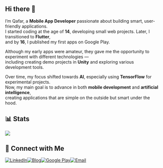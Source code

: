 ## Hi there 👋

I’m Qafar, a **Mobile App Developer** passionate about building smart, user-friendly applications.  
I started coding at the age of **14**, developing small web projects. Later, I transitioned to **Flutter**,  
and by **16**, I published my first apps on Google Play.  

Although my early apps were amateur, they gave me the opportunity to experiment with different technologies —  
including creating demo projects in **Unity** and exploring various development tools.  

Over time, my focus shifted towards **AI**, especially using **TensorFlow** for experimental projects.  
Now, my main goal is to advance in both **mobile development** and **artificial intelligence**,  
creating applications that are simple on the outside but smart under the hood.

## 📊 Stats
![](https://github-readme-stats.vercel.app/api?username=CodebyQafar&theme=radical&show_icons=true)


## 🔗 Connect with Me
[![LinkedIn](https://img.shields.io/badge/LinkedIn-%231E77B5.svg?&style=for-the-badge&logo=linkedin&logoColor=white)](https://www.linkedin.com/in/qafar-%E2%80%8B-6b3ba6249/)[![Blog](https://img.shields.io/badge/Blog-%23292929.svg?&style=for-the-badge&logo=blogger&logoColor=white)](https://megrurqafar.blogspot.com/2022/07/about.html)[![Google Play](https://img.shields.io/badge/Google%20Play-%234285F4.svg?&style=for-the-badge&logo=google-play&logoColor=white)](https://play.google.com/store/apps/dev?id=8256403480369011580)[![Email](https://img.shields.io/badge/Email-%23EA4335.svg?&style=for-the-badge&logo=gmail&logoColor=white)](mailto:megrurniftiyev@gmail.com)

